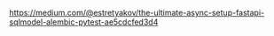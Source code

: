 https://medium.com/@estretyakov/the-ultimate-async-setup-fastapi-sqlmodel-alembic-pytest-ae5cdcfed3d4